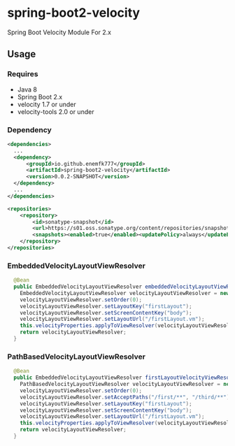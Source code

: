 # spring-boot2-velocity
Spring Boot Velocity Module For 2.x

## Usage

### Requires

* Java 8
* Spring Boot 2.x
* velocity 1.7 or under
* velocity-tools 2.0 or under

### Dependency

```xml
<dependencies>
  ...
  <dependency>
      <groupId>io.github.enemfk777</groupId>
      <artifactId>spring-boot2-velocity</artifactId>
      <version>0.0.2-SNAPSHOT</version>
  </dependency>
  ...
</dependencies>

<repositories>
    <repository>
        <id>sonatype-snapshot</id>
        <url>https://s01.oss.sonatype.org/content/repositories/snapshots</url>
        <snapshots><enabled>true</enabled><updatePolicy>always</updatePolicy></snapshots>
    </repository>
</repositories>

```

### EmbeddedVelocityLayoutViewResolver
```java
  @Bean
  public EmbeddedVelocityLayoutViewResolver embeddedVelocityLayoutViewResolver() {
    EmbeddedVelocityLayoutViewResolver velocityLayoutViewResolver = new EmbeddedVelocityLayoutViewResolver();
    velocityLayoutViewResolver.setOrder(0);
    velocityLayoutViewResolver.setLayoutKey("firstLayout");
    velocityLayoutViewResolver.setScreenContentKey("body");
    velocityLayoutViewResolver.setLayoutUrl("/firstLayout.vm");
    this.velocityProperties.applyToViewResolver(velocityLayoutViewResolver);
    return velocityLayoutViewResolver;
  }
```

### PathBasedVelocityLayoutViewResolver

```java
  @Bean
  public EmbeddedVelocityLayoutViewResolver firstLayoutVelocityViewResolver() {
    PathBasedVelocityLayoutViewResolver velocityLayoutViewResolver = new PathBasedVelocityLayoutViewResolver();
    velocityLayoutViewResolver.setOrder(0);
    velocityLayoutViewResolver.setAcceptPaths("/first/**", "/third/**");
    velocityLayoutViewResolver.setLayoutKey("firstLayout");
    velocityLayoutViewResolver.setScreenContentKey("body");
    velocityLayoutViewResolver.setLayoutUrl("/firstLayout.vm");
    this.velocityProperties.applyToViewResolver(velocityLayoutViewResolver);
    return velocityLayoutViewResolver;
  }

```
